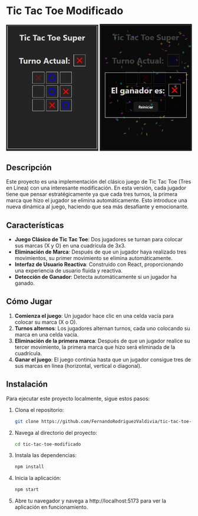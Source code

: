 # Tic Tac Toe Modificado

<img src="./public/preview.png" width=250>
<img src="./public/preview2.png" width=250>

## Descripción

Este proyecto es una implementación del clásico juego de Tic Tac Toe (Tres en Línea) con una interesante modificación. En esta versión, cada jugador tiene que pensar estratégicamente ya que cada tres turnos, la primera marca que hizo el jugador se elimina automáticamente. Esto introduce una nueva dinámica al juego, haciendo que sea más desafiante y emocionante.

## Características

- **Juego Clásico de Tic Tac Toe**: Dos jugadores se turnan para colocar sus marcas (X y O) en una cuadrícula de 3x3.
- **Eliminación de Marca**: Después de que un jugador haya realizado tres movimientos, su primer movimiento se elimina automáticamente.
- **Interfaz de Usuario Reactiva**: Construido con React, proporcionando una experiencia de usuario fluida y reactiva.
- **Detección de Ganador**: Detecta automáticamente si un jugador ha ganado.

## Cómo Jugar

1. **Comienza el juego**: Un jugador hace clic en una celda vacía para colocar su marca (X o O).
2. **Turnos alternos**: Los jugadores alternan turnos, cada uno colocando su marca en una celda vacía.
3. **Eliminación de la primera marca**: Después de que un jugador realice su tercer movimiento, la primera marca que hizo será eliminada de la cuadrícula.
4. **Ganar el juego**: El juego continúa hasta que un jugador consigue tres de sus marcas en línea (horizontal, vertical o diagonal).

## Instalación

Para ejecutar este proyecto localmente, sigue estos pasos:

1. Clona el repositorio:
   ```bash
   git clone https://github.com/FernandoRodriguezValdivia/tic-tac-toe-modificado.git
   ```
2. Navega al directorio del proyecto:
   ```bash
   cd tic-tac-toe-modificado
   ```
3. Instala las dependencias:
   ```bash
   npm install
   ```
4. Inicia la aplicación:
   ```bash
   npm start
   ```
5. Abre tu navegador y navega a http://localhost:5173 para ver la aplicación en funcionamiento.
